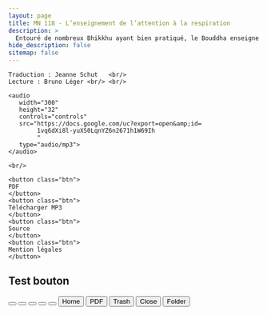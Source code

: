 ```yaml
---
layout: page
title: MN 118 - L’enseignement de l’attention à la respiration
description: >
  Entouré de nombreux Bhikkhu ayant bien pratiqué, le Bouddha enseigne la pleine conscience de la respiration en détail, montrant comment ils se rapportent aux quatre types de méditation de pleine conscience.
hide_description: false
sitemap: false
---
```


<div class="center">

    Traduction : Jeanne Schut   <br/>
    Lecture : Bruno Léger <br/> <br/>

    <audio
       width="300"
       height="32"
       controls="controls"
       src="https://docs.google.com/uc?export=open&amp;id=
            1vq6dXi8l-yuXS0LqnYZ6n2671h1W69Ih
            "
       type="audio/mp3">
    </audio>

    <br/>

    <button class="btn">
    PDF
    </button>
    <button class="btn">
    Télécharger MP3
    </button>
    <button class="btn">
    Source
    </button>
    <button class="btn">
    Mention légales
    </button>

</div>

## Test bouton


<button class="btn"><i class="fa fa-home"></i></button>
<button class="btn"><i class="fa fa-bars"></i></button>
<button class="btn"><i class="fa fa-trash"></i></button>
<button class="btn"><i class="fa fa-close"></i></button>
<button class="btn"><i class="fa fa-folder"></i></button>
<button class="btn"><i class="fa fa-home"></i> Home</button>
<button class="btn"><i class="far fa-file-pdf"></i> PDF </button>
<button class="btn"><i class="fa fa-trash"></i> Trash</button>
<button class="btn"><i class="fa fa-close"></i> Close</button>
<button class="btn"><i class="fa fa-folder"></i> Folder</button>

